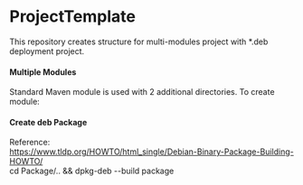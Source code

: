 # ProjectTemplate
This repository creates structure for multi-modules project with *.deb deployment project.

#### Multiple Modules
Standard Maven module is used with 2 additional directories. To create module:
 
#### Create deb Package
Reference:  
https://www.tldp.org/HOWTO/html_single/Debian-Binary-Package-Building-HOWTO/  
cd Package/.. && dpkg-deb --build package
